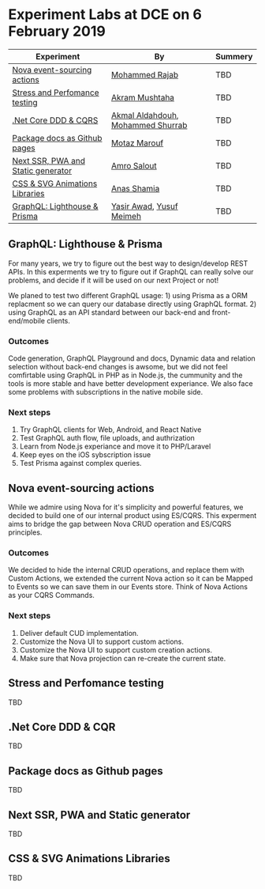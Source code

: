 # Experiment Labs at DCE on 6 February 2019

| Experiment | By | Summery |
| ------ | ------ | ------ | 
| [Nova event-sourcing actions](#nova-event-sourcing-actions) | [Mohammed Rajab](https://github.com/mohrajab) | TBD |
| [Stress and Perfomance testing](#stress-and-perfomance-testing) | [Akram Mushtaha](https://github.com/Akram-oo7) | TBD |
| [.Net Core DDD & CQRS](#net-core-ddd--cqr) | [Akmal Aldahdouh](https://github.com/topmax),  [Mohammed Shurrab](https://github.com/devmsh) | TBD |
| [Package docs as Github pages](#package-docs-as-github-pages) | [Motaz Marouf](https://github.com/devmtm) | TBD |
| [Next SSR, PWA and Static generator](#next-ssr-pwa-and-static-generator) | [Amro Salout](https://github.com/asalout) | TBD |
| [CSS & SVG Animations Libraries](#css--svg-animations-libraries) | [Anas Shamia](https://github.com/anas-shamia) | TBD |
| [GraphQL: Lighthouse & Prisma](#graphql-lighthouse--prisma) | [Yasir Awad](https://github.com/yassir3wad), [Yusuf Meimeh](https://github.com/yusufMeimeh) | TBD |

## GraphQL: Lighthouse & Prisma
For many years, we try to figure out the best way to design/develop REST APIs. In this experments we try to figure out if GraphQL can really solve our problems, and decide if it will be used on our next Project or not!

We planed to test two different GraphQL usage: 1) using Prisma as a ORM replacment so we can query our database directly using GraphQL format. 2) using GraphQL as an API standard between our back-end and front-end/mobile clients.

### Outcomes
Code generation, GraphQL Playground and docs, Dynamic data and relation selection without back-end changes is awsome, but we did not feel comfirtable using GraphQL in PHP as in Node.js, the cummunity and the tools is more stable and have better development experiance. We also face some problems with subscriptions in the native mobile side.

### Next steps
1. Try GraphQL clients for Web, Android, and React Native
1. Test GraphQL auth flow, file uploads, and authrization
1. Learn from Node.js experiance and move it to PHP/Laravel
1. Keep eyes on the iOS sybscription issue
1. Test Prisma against complex queries.

## Nova event-sourcing actions
While we admire using Nova for it's simplicity and powerful features, we decided to build one of our internal product using ES/CQRS. This experment aims to bridge the gap between Nova CRUD operation and ES/CQRS principles.

### Outcomes
We decided to hide the internal CRUD operations, and replace them with Custom Actions, we extended the current Nova action so it can be Mapped to Events so we can save them in our Events store. Think of Nova Actions as your CQRS Commands.

### Next steps
1. Deliver default CUD implementation.
1. Customize the Nova UI to support custom actions.
1. Customize the Nova UI to support custom creation actions.
1. Make sure that Nova projection can re-create the current state.

## Stress and Perfomance testing
TBD

## .Net Core DDD & CQR
TBD

## Package docs as Github pages
TBD

## Next SSR, PWA and Static generator
TBD

## CSS & SVG Animations Libraries
TBD
